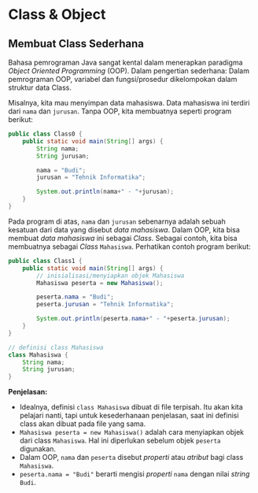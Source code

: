 # Class & Object

## Membuat Class Sederhana
Bahasa pemrograman Java sangat kental dalam menerapkan paradigma _Object Oriented Programming_ (OOP). Dalam pengertian sederhana: Dalam pemrograman OOP, variabel dan fungsi/prosedur dikelompokan dalam struktur data Class.

Misalnya, kita mau menyimpan data mahasiswa. Data mahasiswa ini terdiri dari `nama` dan `jurusan`. Tanpa OOP, kita membuatnya seperti program berikut:

```java
public class Class0 {
    public static void main(String[] args) {
        String nama;
        String jurusan;

        nama = "Budi";
        jurusan = "Tehnik Informatika";

        System.out.println(nama+" - "+jurusan);
    }
}

```

Pada program di atas, `nama` dan `jurusan` sebenarnya adalah sebuah kesatuan dari data yang disebut _data mahasiswa_. Dalam OOP, kita bisa membuat _data mahasiswa_ ini sebagai _Class_. Sebagai contoh, kita bisa membuatnya sebagai _Class_ `Mahasiswa`. Perhatikan contoh program berikut:

```java
public class Class1 {
    public static void main(String[] args) {
        // inisialisasi/menyiapkan objek Mahasiswa
        Mahasiswa peserta = new Mahasiswa();

        peserta.nama = "Budi";
        peserta.jurusan = "Tehnik Informatika";

        System.out.println(peserta.nama+" - "+peserta.jurusan);
    }
}

// definisi class Mahasiswa
class Mahasiswa {
    String nama;
    String jurusan;
}
```

**Penjelasan:**
* Idealnya, definisi `class Mahasiswa` dibuat di file terpisah. Itu akan kita pelajari nanti, tapi untuk kesederhanaan penjelasan, saat ini definisi class akan dibuat pada file yang sama.
* `Mahasiswa peserta = new Mahasiswa()` adalah cara menyiapkan objek dari class `Mahasiswa`. Hal ini diperlukan sebelum objek `peserta` digunakan.
* Dalam OOP, `nama` dan `peserta` disebut _properti_ atau _atribut_ bagi class `Mahasiswa`. 
* `peserta.nama = "Budi"` berarti mengisi _properti_ `nama` dengan nilai _string_ `Budi`.
